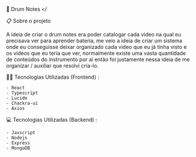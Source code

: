 🥁 Drum Notes </

📋 Sobre o projeto

A ideia de criar o drum notes era poder catalogar cada video na qual eu precisava ver para aprender bateria,
me veio a ideia de criar um sistema onde eu conseguisse deixar organizado cada video que eu já tinha visto e os videos que eu teria que ver,
normalmente existe uma vasta quantidade de conteúdos do instrumento por ai então foi justamente nessa ideia de me organizar / auxiliar que resolvi cria-lo.

👨‍💻 Tecnologias Utilizadas (Frontend) :

```
- React
- Typescript
- Lucide
- Chackra-ui
- Axios
```

💻 Tecnologias Utilizadas (Backend) :

```
- Javscript
- Nodejs
- Express
- MongoDB
```

